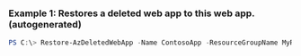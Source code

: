 ### Example 1: Restores a deleted web app to this web app. (autogenerated)
```powershell
PS C:\> Restore-AzDeletedWebApp -Name ContosoApp -ResourceGroupName MyResourceGroup -TargetAppServicePlanName {TargetAppServicePlanName}
```


